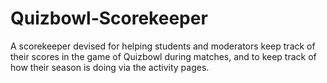 # Quizbowl-Scorekeeper
A scorekeeper devised for helping students and moderators keep track of their scores in the game of Quizbowl during matches, and to keep track of how their season is doing via the activity pages. 

